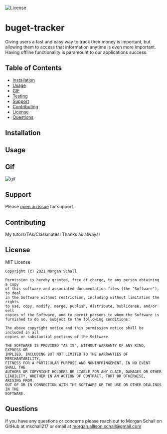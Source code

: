 ![License](https://img.shields.io/badge/License-MIT-green.svg)

# buget-tracker
Giving users a fast and easy way to track their money is important, but allowing them to access that information anytime is even more important. Having offline functionality is paramount to our applications success.

  ## Table of Contents
  
  - [Installation](#installation)
  - [Usage](#usage)
  - [GIF](#gif)
  - [Testing](#testing)
  - [Support](#support)
  - [Contributing](#contributing)
  - [License](#license)
  - [Questions](#questions)
  
  ## Installation

 

  ## Usage
  


  ## Gif 

  ![gif]()
  
  ## Support
  
  Please [open an issue](https://github.com/mschall217/budget-tracker/issues/new) for support.
  
  ## Contributing
  
  My tutors/TAs/Classmates! Thanks as always!
  
  ## License

  MIT License

    Copyright (c) 2021 Morgan Schall
    
    Permission is hereby granted, free of charge, to any person obtaining a copy
    of this software and associated documentation files (the "Software"), to deal
    in the Software without restriction, including without limitation the rights
    to use, copy, modify, merge, publish, distribute, sublicense, and/or sell
    copies of the Software, and to permit persons to whom the Software is
    furnished to do so, subject to the following conditions:
    
    The above copyright notice and this permission notice shall be included in all
    copies or substantial portions of the Software.
    
    THE SOFTWARE IS PROVIDED "AS IS", WITHOUT WARRANTY OF ANY KIND, EXPRESS OR
    IMPLIED, INCLUDING BUT NOT LIMITED TO THE WARRANTIES OF MERCHANTABILITY,
    FITNESS FOR A PARTICULAR PURPOSE AND NONINFRINGEMENT. IN NO EVENT SHALL THE
    AUTHORS OR COPYRIGHT HOLDERS BE LIABLE FOR ANY CLAIM, DAMAGES OR OTHER
    LIABILITY, WHETHER IN AN ACTION OF CONTRACT, TORT OR OTHERWISE, ARISING FROM,
    OUT OF OR IN CONNECTION WITH THE SOFTWARE OR THE USE OR OTHER DEALINGS IN THE
    SOFTWARE.
  
  ## Questions 
  If you have any questions or concerns please reach out to Morgan Schall on GitHub at mschall217 or email at morgan.allison.schall@gmail.com 
  
  